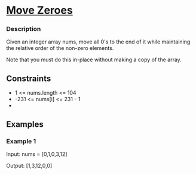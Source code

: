 # [Move Zeroes](https://leetcode.com/problems/move-zeroes/)

### Description

Given an integer array nums, move all 0's to the end of it while maintaining the relative order of the non-zero elements.

Note that you must do this in-place without making a copy of the array.

## Constraints

- 1 <= nums.length <= 104
- -231 <= nums[i] <= 231 - 1
- 
## Examples

### Example 1
Input: nums = [0,1,0,3,12]

Output: [1,3,12,0,0]
